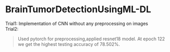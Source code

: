 # BrainTumorDetectionUsingML-DL
Trial1:
Implementation of CNN without any preprocessing on images
<br>
Trial2:
>Used pytorch for preprocessing,applied resnet18 model.
>At epoch 122 we get the highest testing accuracy of 78.502%.
